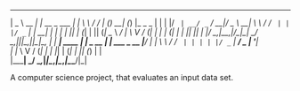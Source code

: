  ____        _                 _    __     __    _ _     _ _ _         
|  _ \  __ _| |_ __ _ ___  ___| |_  \ \   / /_ _| (_) __| (_) |_ _   _ 
| | | |/ _` | __/ _` / __|/ _ \ __|  \ \ / / _` | | |/ _` | | __| | | |
| |_| | (_| | || (_| \__ \  __/ |_    \ V / (_| | | | (_| | | |_| |_| |
|____/ \__,_|\__\__,_|___/\___|\__|    \_/ \__,_|_|_|\__,_|_|\__|\__, |
| ____|_   ____ _| |_   _  __ _| |_ ___  _ __                    |___/ 
|  _| \ \ / / _` | | | | |/ _` | __/ _ \| '__|                         
| |___ \ V / (_| | | |_| | (_| | || (_) | |                            
|_____| \_/ \__,_|_|\__,_|\__,_|\__\___/|_|                           


A computer science project, that  evaluates an input data set.
